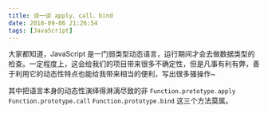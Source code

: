 ```yaml
---
title: 谈一谈 apply、call、bind
date: 2018-09-06 21:26:54
tags: [JavaScript]
---
```


大家都知道，JavaScript 是一门弱类型动态语言，运行期间才会去做数据类型的检查。一定程度上，这会给我们的项目带来很多不确定性，但是凡事有利有弊，善于利用它的动态性特点也能给我带来相当的便利，写出很多骚操作~
<!-- more -->

其中把语言本身的动态性演绎得淋漓尽致的非 `Function.prototype.apply` `Function.prototype.call` `Function.prototype.bind` 这三个方法莫属。
